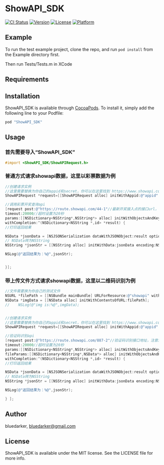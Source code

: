 # ShowAPI_SDK

[![CI Status](http://img.shields.io/travis/bluedarker/ShowAPI_SDK.svg?style=flat)](https://travis-ci.org/bluedarker/ShowAPI_SDK)
[![Version](https://img.shields.io/cocoapods/v/ShowAPI_SDK.svg?style=flat)](http://cocoapods.org/pods/ShowAPI_SDK)
[![License](https://img.shields.io/cocoapods/l/ShowAPI_SDK.svg?style=flat)](http://cocoapods.org/pods/ShowAPI_SDK)
[![Platform](https://img.shields.io/cocoapods/p/ShowAPI_SDK.svg?style=flat)](http://cocoapods.org/pods/ShowAPI_SDK)

## Example

To run the test example project, clone the repo, and run `pod install` from the Example directory first.

Then run Tests/Tests.m in XCode


## Requirements

## Installation

ShowAPI_SDK is available through [CocoaPods](http://cocoapods.org). To install
it, simply add the following line to your Podfile:

```ruby
pod "ShowAPI_SDK"
```

## Usage

### 首先需要导入“ShowAPI_SDK”

```objective-c
#import <ShowAPI_SDK/ShowAPIRequest.h>
```

### 普通方式请求showapi数据，这里以彩票数据为例

```objective-c
//创建请求实例
//这里需要替换为你自己的appid和secret，你可以在这里找到 https://www.showapi.com/app/editApp
ShowAPIRequest *request=[[ShowAPIRequest alloc] initWithAppid:@"appid" andSign:@"secret" ];

//调用彩票开奖查询api
[request post:@"https://route.showapi.com/44-1"//最新开奖接入点的接口url，注意您需要先订购该接口免费套餐才能测试
timeout:20000//超时设置为20秒
params:[[NSDictionary<NSString*,NSString*> alloc] initWithObjectsAndKeys:@"ssq",@"code", nil]//传入特定参数查询双色球最新开奖信息
withCompletion:^(NSDictionary<NSString *,id> *result) {
//打印返回结果

NSData *jsonData = [NSJSONSerialization dataWithJSONObject:result options:NSJSONWritingPrettyPrinted error:nil];
// NSData转为NSString
NSString *jsonStr = [[NSString alloc] initWithData:jsonData encoding:NSUTF8StringEncoding];

NSLog(@"返回结果为：%@",jsonStr);


}];
```

### 带上传文件方式请求showapi数据，这里以二维码识别为例

```objective-c
//文件需要换为你自己的测试文件
NSURL *filePath = [[NSBundle mainBundle] URLForResource:@"showapi" withExtension:@"jpg"];
NSData *imgData = [[NSData alloc] initWithContentsOfURL:filePath];
//    NSLog(@"img is:%@",imgData);


//创建请求实例
//这里需要替换为你自己的appid和secret，你可以在这里找到 https://www.showapi.com/app/editApp
ShowAPIRequest *request=[[ShowAPIRequest alloc] initWithAppid:@"appid" andSign:@"secret" ];

//验证码识别api
[request post:@"https://route.showapi.com/887-2"//验证码识别接口地址，注意您需要先订购该接口免费套餐才能测试
timeout:20000//超时设置为20秒
params:[[NSDictionary<NSString*,NSString*> alloc] initWithObjectsAndKeys:@"1",@"handleImg", nil] //普通传入参数
fileParams:[[NSDictionary<NSString*,NSData*> alloc] initWithObjectsAndKeys:imgData,@"img", nil] //文件参数
withCompletion:^(NSDictionary<NSString *,id> *result) {
//打印返回结果

NSData *jsonData = [NSJSONSerialization dataWithJSONObject:result options:NSJSONWritingPrettyPrinted error:nil];
// NSData转为NSString
NSString *jsonStr = [[NSString alloc] initWithData:jsonData encoding:NSUTF8StringEncoding];

NSLog(@"返回结果为：%@",jsonStr);

} ];


```

## Author

bluedarker, bluedarker@gmail.com

## License

ShowAPI_SDK is available under the MIT license. See the LICENSE file for more info.

